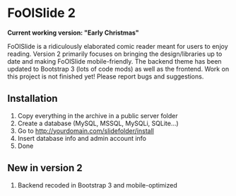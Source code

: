 FoOlSlide 2
=========
__Current working version: "Early Christmas"__

FoOlSlide is a ridiculously elaborated comic reader meant for users to enjoy reading.
Version 2 primarily focuses on bringing the design/libraries up to date and making FoOlSlide mobile-friendly. The backend theme has been updated to Bootstrap 3 (lots of code mods) as well as the frontend. Work on this project is not finished yet! Please report bugs and suggestions.

Installation
------------
1.  Copy everything in the archive in a public server folder
2.  Create a database (MySQL, MSSQL, MySQLi, SQLite...)
3.  Go to http://yourdomain.com/slidefolder/install
4.  Insert database info and admin account info
5.  Done

New in version 2
------------
1.  Backend recoded in Bootstrap 3 and mobile-optimized
